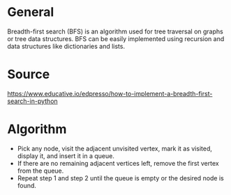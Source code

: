 # General
Breadth-first search (BFS) is an algorithm used for tree traversal on graphs or tree data structures. BFS can be easily implemented using recursion and data structures like dictionaries and lists.

# Source
https://www.educative.io/edpresso/how-to-implement-a-breadth-first-search-in-python

# Algorithm

* Pick any node, visit the adjacent unvisited vertex, mark it as visited, display it, and insert it in a queue.
* If there are no remaining adjacent vertices left, remove the first vertex from the queue.
* Repeat step 1 and step 2 until the queue is empty or the desired node is found.